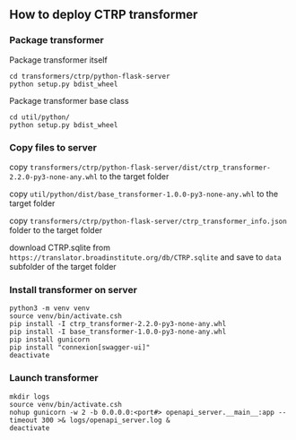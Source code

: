 ## How to deploy CTRP transformer

### Package transformer

Package transformer itself
```
cd transformers/ctrp/python-flask-server
python setup.py bdist_wheel
```
Package transformer base class
```
cd util/python/
python setup.py bdist_wheel
```

### Copy files to server

copy `transformers/ctrp/python-flask-server/dist/ctrp_transformer-2.2.0-py3-none-any.whl` to the target folder

copy `util/python/dist/base_transformer-1.0.0-py3-none-any.whl` to the target folder

copy `transformers/ctrp/python-flask-server/ctrp_transformer_info.json` folder to the target folder

download CTRP.sqlite from `https://translator.broadinstitute.org/db/CTRP.sqlite` and save to `data` subfolder of the target folder


### Install transformer on server

```
python3 -m venv venv
source venv/bin/activate.csh
pip install -I ctrp_transformer-2.2.0-py3-none-any.whl
pip install -I base_transformer-1.0.0-py3-none-any.whl
pip install gunicorn
pip install "connexion[swagger-ui]"
deactivate
```

### Launch transformer

```
mkdir logs
source venv/bin/activate.csh
nohup gunicorn -w 2 -b 0.0.0.0:<port#> openapi_server.__main__:app --timeout 300 >& logs/openapi_server.log &
deactivate
```



